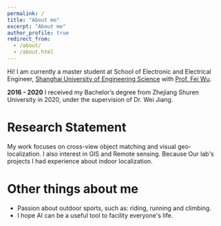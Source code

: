 ```yaml
---
permalink: /
title: "About me"
excerpt: "About me"
author_profile: true
redirect_from: 
  - /about/
  - /about.html
---
```


Hi! I am currently a master student at School of Electronic and Electrical Engineer,
[Shanghai University of Engineering Science](https://en.sues.edu.cn/) with [Prof. Fei Wu](https://seee.sues.edu.cn/0a/3d/c20789a133693/page.htm).

**2016 - 2020** I received my Bachelor’s degree from Zhejiang Shuren University in 2020, under the supervision of Dr. Wei Jiang.

[//]: # (**2020 - Present** I am a M.S. Student at [Shanghai University of Engineering Science]&#40;https://en.sues.edu.cn/&#41;)

Research Statement
======
My work focuses on cross-view object matching and visual geo-localization. I also interest in GIS and Remote sensing. Because Our lab's
projects I had experience about indoor localization.


Other things about me
======
- Passion about outdoor sports, such as: riding, running and climbing.
- I hope AI can be a useful tool to facility everyone's life.

